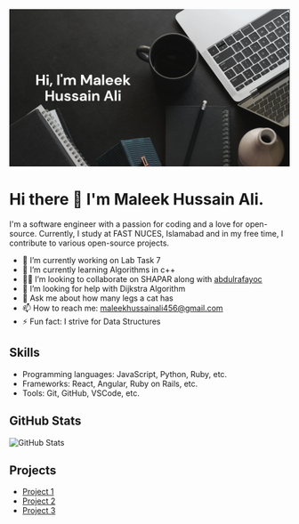 <img src= "github-readme-picture.png" alt= "github-profile-picture">

# Hi there 👋 I'm Maleek Hussain Ali. 

<p>I'm a software engineer with a passion for coding and a love for open-source. Currently, I study at FAST NUCES, Islamabad and in my free time, I contribute to various open-source projects.</p>


- 🔭 I’m currently working on Lab Task 7
- 🌱 I’m currently learning Algorithms in c++
- 👨‍💻 I’m looking to collaborate on SHAPAR along with [abdulrafayoc](https://github.com/abdulrafayoc)
- 🤔 I’m looking for help with Dijkstra Algorithm
- 💬 Ask me about how many legs a cat has
- 📫 How to reach me: maleekhussainali456@gmail.com
- ⚡ Fun fact: I strive for Data Structures

<h2>Skills</h2>
<ul>
  <li>Programming languages: JavaScript, Python, Ruby, etc.</li>
  <li>Frameworks: React, Angular, Ruby on Rails, etc.</li>
  <li>Tools: Git, GitHub, VSCode, etc.</li>
</ul>

<h2>GitHub Stats</h2>
<p>
  <img src="https://github-readme-stats.vercel.app/api?username=MaleekNoob&show_icons=true&theme=radical" alt="GitHub Stats">
</p>

<h2>Projects</h2>
<ul>
  <li><a href="https://github.com/MaleekNoob/cpp-programs">Project 1</a></li>
  <li><a href="https://github.com/MaleekNoob/game_project">Project 2</a></li>
  <li><a href="https://github.com/MaleekNoob/Hotel-management">Project 3</a></li>
</ul>
